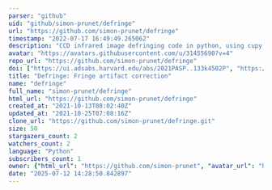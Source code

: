 ```yaml
---
parser: "github"
uid: "github/simon-prunet/defringe"
url: "https://github.com/simon-prunet/defringe"
timestamp: "2022-07-17 16:49:49.265062"
description: "CCD infrared image defringing code in python, using cupy for GPU acceleration. Based on matrix completion of noisy matrix with low-rank regularization via nuclear norm."
avatar: "https://avatars.githubusercontent.com/u/31455690?v=4"
repo_url: "https://github.com/simon-prunet/defringe"
doi: ["https://ui.adsabs.harvard.edu/abs/2021PASP..133k4502P", "https://ui.adsabs.harvard.edu/abs/2021ascl.soft12004P/abstract"]
title: "Defringe: Fringe artifact correction"
name: "defringe"
full_name: "simon-prunet/defringe"
html_url: "https://github.com/simon-prunet/defringe"
created_at: "2021-10-13T08:02:40Z"
updated_at: "2021-10-25T07:08:16Z"
clone_url: "https://github.com/simon-prunet/defringe.git"
size: 50
stargazers_count: 2
watchers_count: 2
language: "Python"
subscribers_count: 1
owner: {"html_url": "https://github.com/simon-prunet", "avatar_url": "https://avatars.githubusercontent.com/u/31455690?v=4", "login": "simon-prunet", "type": "User"}
date: "2025-07-12 14:28:50.842897"
---
```

